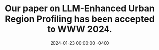 ---
title: "Our paper on LLM-Enhanced Urban Region Profiling has been accepted to WWW 2024."
date: 2024-01-23 00:00:00 -0400
---
